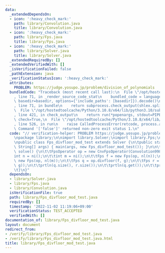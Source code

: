 ```yaml
---
data:
  _extendedDependsOn:
  - icon: ':heavy_check_mark:'
    path: library/Convolution.java
    title: library/Convolution.java
  - icon: ':heavy_check_mark:'
    path: library/Fps.java
    title: library/Fps.java
  - icon: ':heavy_check_mark:'
    path: library/Solver.java
    title: library/Solver.java
  _extendedRequiredBy: []
  _extendedVerifiedWith: []
  _isVerificationFailed: false
  _pathExtension: java
  _verificationStatusIcon: ':heavy_check_mark:'
  attributes:
    PROBLEM: https://judge.yosupo.jp/problem/division_of_polynomials
  bundledCode: "Traceback (most recent call last):\n  File \"/opt/hostedtoolcache/Python/3.10.8/x64/lib/python3.10/site-packages/onlinejudge_verify/documentation/build.py\"\
    , line 71, in _render_source_code_stat\n    bundled_code = language.bundle(stat.path,\
    \ basedir=basedir, options={'include_paths': [basedir]}).decode()\n  File \"/opt/hostedtoolcache/Python/3.10.8/x64/lib/python3.10/site-packages/onlinejudge_verify/languages/user_defined.py\"\
    , line 71, in bundle\n    return subprocess.check_output(shlex.split(command))\n\
    \  File \"/opt/hostedtoolcache/Python/3.10.8/x64/lib/python3.10/subprocess.py\"\
    , line 421, in check_output\n    return run(*popenargs, stdout=PIPE, timeout=timeout,\
    \ check=True,\n  File \"/opt/hostedtoolcache/Python/3.10.8/x64/lib/python3.10/subprocess.py\"\
    , line 526, in run\n    raise CalledProcessError(retcode, process.args,\nsubprocess.CalledProcessError:\
    \ Command '['false']' returned non-zero exit status 1.\n"
  code: "// verification-helper: PROBLEM https://judge.yosupo.jp/problem/division_of_polynomials\n\
    \npackage library;\n\nimport library.Solver;\nimport library.Fps;\nimport library.Convolution;\n\
    \npublic class Fps_divfloor_mod_test extends Solver {\n\tpublic static void main(final\
    \ String[] args) { main(args, new Fps_divfloor_mod_test()); }\n\n\tpublic void\
    \ solve() {\n\t\tFpsOperator op = new CnvFpsOperator(Convolution998.cnv);\n\t\t\
    int n = ni();\n\t\tint m = ni();\n\t\tFps f = new Fps(op, nl(n));\n\t\tFps g =\
    \ new Fps(op, nl(m));\n\t\tFps q = op.divfloor(f, g);\n\t\tFps r = op.shrink(op.mod(f,\
    \ g));\n\t\tprtln(q.size(), r.size());\n\t\tprtln(q.get());\n\t\tprtln(r.get());\n\
    \t}\n}"
  dependsOn:
  - library/Solver.java
  - library/Fps.java
  - library/Convolution.java
  isVerificationFile: true
  path: library/Fps_divfloor_mod_test.java
  requiredBy: []
  timestamp: '2022-11-02 11:19:06+09:00'
  verificationStatus: TEST_ACCEPTED
  verifiedWith: []
documentation_of: library/Fps_divfloor_mod_test.java
layout: document
redirect_from:
- /verify/library/Fps_divfloor_mod_test.java
- /verify/library/Fps_divfloor_mod_test.java.html
title: library/Fps_divfloor_mod_test.java
---
```

